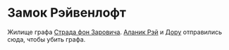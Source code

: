 # Замок Рэйвенлофт

Жилище графа [Страда фон Заровича](../characters/npc/strahd-von-zarovich.md). [Аланик Рэй](../characters/npc/alanik-ray.md) и [Дору](../characters/npc/doru.md) отправились сюда, чтобы убить графа.
